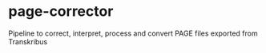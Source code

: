 # page-corrector
Pipeline to correct, interpret, process and convert PAGE files exported from Transkribus
